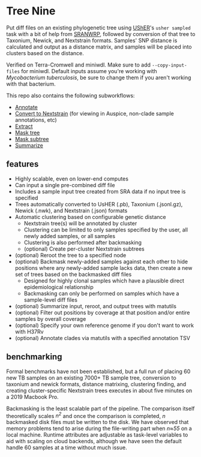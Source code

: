 # Tree Nine
Put diff files on an existing phylogenetic tree using [UShER](https://www.nature.com/articles/s41588-021-00862-7)'s `usher sampled` task with a bit of help from [SRANWRP](https://www.github.com/aofarrel/SRANWRP), followed by conversion of that tree to Taxonium, Newick, and Nextstrain formats. Samples' SNP distance is calculated and output as a distance matrix, and samples will be placed into clusters based on the distance.

Verified on Terra-Cromwell and miniwdl. Make sure to add `--copy-input-files` for miniwdl. Default inputs assume you're working with _Mycobacterium tuberculosis_, be sure to change them if you aren't working with that bacterium.

This repo also contains the following subworkflows:
* [Annotate](./annotate.md)
* [Convert to Nextstrain](./convert_to_nextstrain.md) (for viewing in Auspice, non-clade sample annotations, etc)
* [Extract](./extract.md)
* [Mask tree](./mask_tree.wdl)
* [Mask subtree](./mask_subtree.wdl)
* [Summarize](./summarize.md)

## features
* Highly scalable, even on lower-end computes
* Can input a single pre-combined diff file 
* Includes a sample input tree created from SRA data if no input tree is specified 
* Trees automatically converted to UsHER (.pb), Taxonium (.jsonl.gz), Newick (.nwk), and Nextstrain (.json) formats
* Automatic clustering based on configurable genetic distance
  * Nextstrain tree(s) will be annotated by cluster
  * Clustering can be limited to only samples specified by the user, all newly added samples, or all samples
  * Clustering is also performed after backmasking
  * (optional) Create per-cluster Nextstrain subtrees
* (optional) Reroot the tree to a specified node
* (optional) Backmask newly-added samples against each other to hide positions where any newly-added sample lacks data, then create a new set of trees based on the backmasked diff files
  * Designed for highly clonal samples which have a plausible direct epidemiological relationship 
  * Backmasking can only be performed on samples which have a sample-level diff files
* (optional) Summarize input, reroot, and output trees with matutils
* (optional) Filter out positions by coverage at that position and/or entire samples by overall coverage
* (optional) Specify your own reference genome if you don't want to work with H37Rv
* (optional) Annotate clades via matutils with a specified annotation TSV
 
## benchmarking
Formal benchmarks have not been established, but a full run of placing 60 new TB samples on an existing 7000+ TB sample tree, conversion to taxonium and newick formats, distance matrixing, clustering finding, and creating cluster-specific Nextstrain trees executes in about five minutes on a 2019 Macbook Pro.

Backmasking is the least scalable part of the pipeline. The comparison itself theoretically scales <i>n<sup>2</sup></i> and once the comparison is completed, <i>n</i> backmasked disk files must be written to the disk. We have observed that memory problems tend to arise during the file-writing part when <i>n≈55</i> on a local machine. Runtime attributes are adjustable as task-level variables to aid with scaling on cloud backends, although we have seen the default handle 60 samples at a time without much issue.